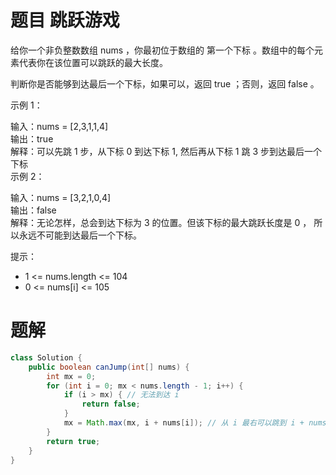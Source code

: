 # 题目 跳跃游戏

给你一个非负整数数组 nums ，你最初位于数组的 第一个下标 。数组中的每个元素代表你在该位置可以跳跃的最大长度。

判断你是否能够到达最后一个下标，如果可以，返回 true ；否则，返回 false 。

 

示例 1：

输入：nums = [2,3,1,1,4]    
输出：true    
解释：可以先跳 1 步，从下标 0 到达下标 1, 然后再从下标 1 跳 3 步到达最后一个下标    
示例 2：   

输入：nums = [3,2,1,0,4]    
输出：false    
解释：无论怎样，总会到达下标为 3 的位置。但该下标的最大跳跃长度是 0 ， 所以永远不可能到达最后一个下标。    
 

提示：   

* 1 <= nums.length <= 104    
* 0 <= nums[i] <= 105

# 题解

```java
class Solution {
    public boolean canJump(int[] nums) {
        int mx = 0;
        for (int i = 0; mx < nums.length - 1; i++) {
            if (i > mx) { // 无法到达 i
                return false;
            }
            mx = Math.max(mx, i + nums[i]); // 从 i 最右可以跳到 i + nums[i]
        }
        return true;
    }
}


```
